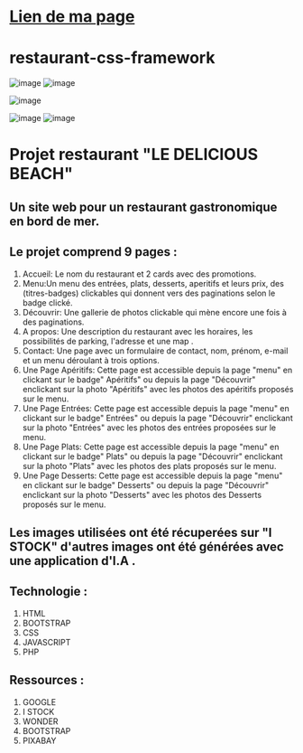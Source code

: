 # [Lien de ma page](https://pressy444.github.io/restaurant-css-framework/)

# restaurant-css-framework
![image](https://github.com/Pressy444/restaurant-css-framework/assets/145189170/bd93386d-d46b-4046-bdbe-3cbfb5ad04bf)
![image](https://github.com/Pressy444/restaurant-css-framework/assets/145189170/bce310ab-5365-4cd6-b794-f989d0c4b769)

![image](https://github.com/Pressy444/restaurant-css-framework/assets/145189170/a211a074-516f-4de4-b941-ff9dad117991)

![image](https://github.com/Pressy444/restaurant-css-framework/assets/145189170/16ab7de7-d89b-4f53-80f3-513f9f5c89f3)
![image](https://github.com/Pressy444/restaurant-css-framework/assets/145189170/4f230725-bf7a-4faf-b2f9-ed1d174f9d2c)


# Projet restaurant "LE DELICIOUS BEACH"

## Un site web pour un restaurant gastronomique en bord de mer.
## Le projet comprend 9 pages :
1. Accueil: Le nom du restaurant et 2 cards avec des promotions.
2. Menu:Un menu des entrées, plats, desserts, aperitifs et leurs prix, des (titres-badges) clickables qui donnent vers des paginations selon le badge clické.
3. Découvrir: Une gallerie de photos clickable qui mène encore une fois à des paginations.
4. A propos: Une description du restaurant avec les horaires, les possibilités de parking, l'adresse et une map .
5. Contact: Une page avec un formulaire de contact, nom, prénom, e-mail et un menu déroulant à trois options.
6. Une Page Apéritifs: Cette page est accessible depuis la page "menu" en clickant sur le badge" Apéritifs" ou depuis la page "Découvrir" enclickant sur la photo "Apéritifs" avec les 
   photos des apéritifs proposés sur le menu. 
7. Une Page Entrées: Cette page est accessible depuis la page "menu" en clickant sur le badge" Entrées" ou depuis la page "Découvrir" enclickant sur la photo "Entrées" avec les 
   photos des entrées proposées sur le menu. 
8. Une Page Plats: Cette page est accessible depuis la page "menu" en clickant sur le badge" Plats" ou depuis la page "Découvrir" enclickant sur la photo "Plats" avec les 
   photos des plats proposés sur le menu. 
9. Une Page Desserts: Cette page est accessible depuis la page "menu" en clickant sur le badge" Desserts" ou depuis la page "Découvrir" enclickant sur la photo "Desserts" avec les 
   photos des Desserts proposés sur le menu.
## Les images utilisées ont été récuperées sur "I STOCK" d'autres images ont été générées avec une application d'I.A .

   
## Technologie :
1. HTML
2. BOOTSTRAP
3. CSS
4. JAVASCRIPT
5. PHP


## Ressources :
1. GOOGLE
2. I STOCK
3. WONDER
4. BOOTSTRAP
5. PIXABAY
   
   
